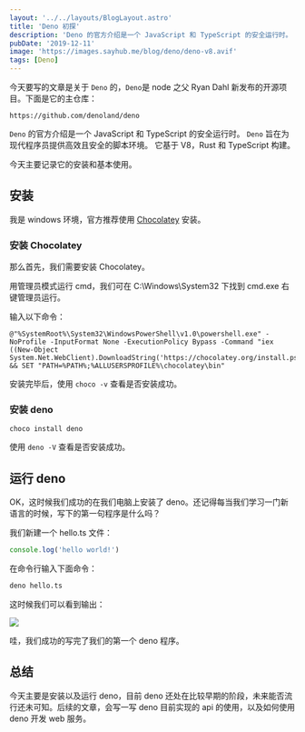 ```yaml
---
layout: '../../layouts/BlogLayout.astro'
title: 'Deno 初探'
description: 'Deno 的官方介绍是一个 JavaScript 和 TypeScript 的安全运行时。 Deno 旨在为现代程序员提供高效且安全的脚本环境。 它基于V8，Rust和TypeScript构建。'
pubDate: '2019-12-11'
image: 'https://images.sayhub.me/blog/deno/deno-v8.avif'
tags: [Deno]
---
```


今天要写的文章是关于 `Deno` 的，`Deno`是 node 之父 Ryan Dahl 新发布的开源项目。下面是它的主仓库：

```
https://github.com/denoland/deno
```

`Deno` 的官方介绍是一个 JavaScript 和 TypeScript 的安全运行时。 `Deno` 旨在为现代程序员提供高效且安全的脚本环境。
它基于 V8，Rust 和 TypeScript 构建。

今天主要记录它的安装和基本使用。

## 安装

我是 windows 环境，官方推荐使用 [Chocolatey](https://chocolatey.org/packages/deno) 安装。

### 安装 Chocolatey

那么首先，我们需要安装 Chocolatey。

用管理员模式运行 cmd，我们可在 C:\Windows\System32 下找到 cmd.exe 右键管理员运行。

输入以下命令：

```
@"%SystemRoot%\System32\WindowsPowerShell\v1.0\powershell.exe" -NoProfile -InputFormat None -ExecutionPolicy Bypass -Command "iex ((New-Object System.Net.WebClient).DownloadString('https://chocolatey.org/install.ps1'))" && SET "PATH=%PATH%;%ALLUSERSPROFILE%\chocolatey\bin"
```

安装完毕后，使用 `choco -v` 查看是否安装成功。

### 安装 deno

```
choco install deno
```

使用 `deno -V` 查看是否安装成功。

## 运行 deno

OK，这时候我们成功的在我们电脑上安装了 deno。还记得每当我们学习一门新语言的时候，写下的第一句程序是什么吗？

我们新建一个 hello.ts 文件：

```js
console.log('hello world!')
```

在命令行输入下面命令：

```sh
deno hello.ts
```

这时候我们可以看到输出：

![](https://images.sayhub.me/blog/deno/hello-world.awebp)

哇，我们成功的写完了我们的第一个 deno 程序。

## 总结

今天主要是安装以及运行 deno，目前 deno 还处在比较早期的阶段，未来能否流行还未可知。后续的文章，会写一写 deno 目前实现的 api 的使用，以及如何使用 deno 开发 web 服务。
